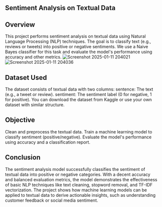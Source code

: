 ## Sentiment Analysis on Textual Data

## Overview
This project performs sentiment analysis on textual data using Natural Language Processing (NLP) techniques. The goal is to classify text (e.g., reviews or tweets) into positive or negative sentiments. We use a Naive Bayes classifier for this task and evaluate the model's performance using accuracy and other metrics.
![Screenshot 2025-01-11 204021](https://github.com/user-attachments/assets/e034f61a-e647-4d06-8235-8e714736926a)
![Screenshot 2025-01-11 204036](https://github.com/user-attachments/assets/ea5f9080-c206-4a44-ba9d-a68f22c58f59)


## Dataset Used
The dataset consists of textual data with two columns:
sentence: The text (e.g., a tweet or review).
sentiment: The sentiment label (0 for negative, 1 for positive).
You can download the dataset from Kaggle or use your own dataset with similar structure.

## Objective
Clean and preprocess the textual data.
Train a machine learning model to classify sentiment (positive/negative).
Evaluate the model's performance using accuracy and a classification report.

## Conclusion
The sentiment analysis model successfully classifies the sentiment of textual data into positive or negative categories. With a decent accuracy and balanced evaluation metrics, the model demonstrates the effectiveness of basic NLP techniques like text cleaning, stopword removal, and TF-IDF vectorization. The project shows how machine learning models can be applied to textual data to derive actionable insights, such as understanding customer feedback or social media sentiment.

